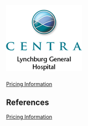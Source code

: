 # ![Centra Lynchburg General Hospital](https://raw.githubusercontent.com/jalbertbowden/virginia-hospital-costs-open-data/master/img/centra-lynchburg-general-logotype.png)  

[Pricing Information]()  

## References  

[Pricing Information](https://www.centrahealth.com/sites/default/files/copy_of_cms_price_trans_lgh_vbh_ltach_3.xlsx)
